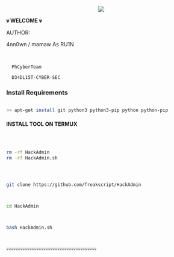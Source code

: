 <p align="center"><img src="https://user-images.githubusercontent.com/104662886/220317922-aa955116-006a-46e7-a3e5-e98512ba7d10.gif"></br>

<p align="center" font color="yellow">

____**💀 WELCOME 💀**____



<p align="center" font color="green">

AUTHOR:

<p align="center" font color="red">

4nn0wn / mamaw As RU1N



</br>

<p align="center" font color="green">

      PhCyberTeam

</p>

<p align="center" font color="red">

      D34DL15T-CYBER-SEC

</p>







### Install Requirements



```bash

>> apt-get install git python3 python3-pip python python-pip

```



#### INSTALL TOOL ON TERMUX

```bash



rm -rf HackAdmin
rm -rf HackAdmin.sh




git clone https://github.com/freakscript/HackAdmin



cd HackAdmin



bash HackAdmin.sh



💀💀💀💀💀💀💀💀💀💀💀💀💀💀💀💀💀💀💀💀💀💀💀💀💀💀💀💀💀💀💀💀💀💀💀💀💀💀💀
